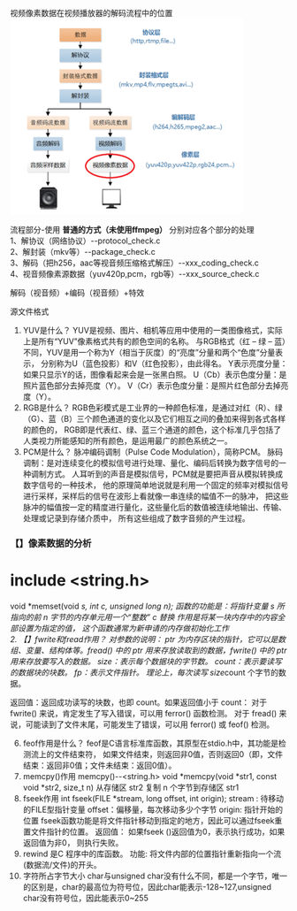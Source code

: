 视频像素数据在视频播放器的解码流程中的位置
![img.png](视频播放流程及各个部分数据.png)

流程部分-使用 **普通的方式（未使用ffmpeg）** 分别对应各个部分的处理  
1、解协议（网络协议）--protocol_check.c  
2、解封装（mkv等）--package_check.c  
3、解码（把h256，aac等视音频压缩格式解压）--xxx_coding_check.c  
4、视音频像素源数据（yuv420p,pcm，rgb等）--xxx_source_check.c   

解码（视音频）+编码（视音频）+特效


源文件格式
1. YUV是什么？
   YUV是视频、图片、相机等应用中使用的一类图像格式，实际上是所有“YUV”像素格式共有的颜色空间的名称。
   与RGB格式（红 – 绿 – 蓝）不同，YUV是用一个称为Y（相当于灰度）的“亮度”分量和两个“色度”分量表示，
   分别称为U（蓝色投影）和V（红色投影），由此得名。
   Y表示亮度分量：如果只显示Y的话，图像看起来会是一张黑白照。
   U（Cb）表示色度分量：是照片蓝色部分去掉亮度（Y）。
   V（Cr）表示色度分量：是照片红色部分去掉亮度（Y）。
2. RGB是什么？
   RGB色彩模式是工业界的一种颜色标准，是通过对红（R）、绿（G）、蓝（B）三个颜色通道的变化以及它们相互之间的叠加来得到各式各样的颜色的，
   RGB即是代表红、绿、蓝三个通道的颜色，这个标准几乎包括了人类视力所能感知的所有颜色，是运用最广的颜色系统之一。
3. PCM是什么？
   脉冲编码调制（Pulse Code Modulation），简称PCM。
   脉码调制：是对连续变化的模拟信号进行处理、量化、编码后转换为数字信号的一种调制方式。
   人耳听到的声音是模拟信号，PCM就是要把声音从模拟转换成数字信号的一种技术，
   他的原理简单地说就是利用一个固定的频率对模拟信号进行采样，采样后的信号在波形上看就像一串连续的幅值不一的脉冲，
   把这些脉冲的幅值按一定的精度进行量化，这些量化后的数值被连续地输出、传输、处理或记录到存储介质中，
   所有这些组成了数字音频的产生过程。


### 【】像素数据的分析

# include <string.h>
void *memset(void *s, int c, unsigned long n);
函数的功能是：将指针变量 s 所指向的前 n 字节的内存单元用一个“整数” c 替换
作用是将某一块内存中的内容全部设置为指定的值， 这个函数通常为新申请的内存做初始化工作  
2. 【】fwrite和fread作用？
对参数的说明：
  ptr 为内存区块的指针，它可以是数组、变量、结构体等。fread() 中的 ptr 用来存放读取到的数据，fwrite() 中的 ptr 用来存放要写入的数据。
  size：表示每个数据块的字节数。
  count：表示要读写的数据块的块数。
  fp：表示文件指针。
  理论上，每次读写 size*count 个字节的数据。

返回值：返回成功读写的块数，也即 count。如果返回值小于 count：
对于 fwrite() 来说，肯定发生了写入错误，可以用 ferror() 函数检测。
对于 fread() 来说，可能读到了文件末尾，可能发生了错误，可以用 ferror() 或 feof() 检测。


6. feof作用是什么？
   feof是C语言标准库函数，其原型在stdio.h中，其功能是检测流上的文件结束符，
   如果文件结束，则返回非0值，否则返回0（即，文件结束：返回非0值；文件未结束：返回0值）。
7. memcpy()作用
   memcpy()--<string.h>
   void *memcpy(void *str1, const void *str2, size_t n) 从存储区 str2 复制 n 个字节到存储区 str1
8. fseek作用
   int fseek(FILE *stream, long offset, int origin);
   stream : 待移动的FILE型指针变量
   offset：偏移量，每次移动多少个字节
   origin: 指针开始的位置
   fseek函数功能是将文件指针移动到指定的地方，因此可以通过fseek重置文件指针的位置。 
   返回值： 如果fseek ()返回值为0，表示执行成功，如果返回值为非0， 则执行失败。
9. rewind
   是C 程序中的库函数。 功能: 将文件内部的位置指针重新指向一个流(数据流/文件)的开头。
10. 字符所占字节大小
    char与unsigned char没有什么不同，都是一个字节，唯一的区别是，char的最高位为符号位，因此char能表示-128~127,unsigned char没有符号位，因此能表示0~255


